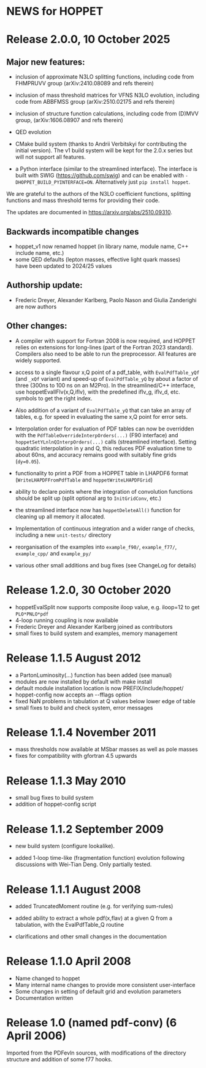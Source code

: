 # NEWS for HOPPET

# Release 2.0.0, 10 October 2025

## Major new features:

* inclusion of approximate N3LO splitting functions, including code from 
  FHMPRUVV group (arXiv:2410.08089 and refs therein)

* inclusion of mass threshold matrices for VFNS N3LO evolution, including
  code from ABBFMSS group (arXiv:2510.02175 and refs therein)

* inclusion of structure function calculations, including code from (D)MVV
  group, (arXiv:1606.08907 and refs therein)

* QED evolution

* CMake build system (thanks to Andrii Verbitskyi for contributing the
  initial version). The v1 build system will be kept for the 2.0.x
  series but will not support all features.

* a Python interface (similar to the streamlined interface). The
  interface is built with SWIG (https://github.com/swig) and can be
  enabled with `-DHOPPET_BUILD_PYINTERFACE=ON`. Alternatively just `pip
  install hoppet`.
  
We are grateful to the authors of the N3LO coefficient functions,
splitting functions and mass threshold terms for providing their code. 

The updates are documented in https://arxiv.org/abs/2510.09310.

## Backwards incompatible changes

* hoppet_v1 now renamed hoppet (in library name, module name, C++
  include name, etc.)
* some QED defaults (lepton masses, effective light quark masses)  
  have been updated to 2024/25 values

## Authorship update: 

* Frederic Dreyer, Alexander Karlberg, Paolo Nason and Giulia Zanderighi
  are now authors

## Other changes:

* A compiler with support for Fortran 2008 is now required, and HOPPET relies
  on extensions for long-lines (part of the Fortran 2023 standard). Compilers
  also need to be able to run the preprocessor. All features are widely supported.

* access to a single flavour x,Q point of a pdf_table, with
  `EvalPdfTable_yQf` (and `_xQf` variant) and speed-up of
  `EvalPdfTable_yQ` by about a factor of three (300ns to 100 ns on an
  M2Pro). In the streamlined/C++ interface, use hoppetEvalIFlv(x,Q,iflv),
  with the predefined iflv_g, iflv_d, etc. symbols to get the right index. 
  
* Also addition of a variant of `EvalPdfTable_yQ` that can take
  an array of tables, e.g. for speed in evaluating the same x,Q point
  for error sets.

* Interpolation order for evaluation of PDF tables can now be overridden
  with the `PdfTableOverrideInterpOrders(...)` (F90 interface) and
  `hoppetSetYLnlnQInterpOrders(...)` calls (streamlined interface).
  Setting quadratic interpolation in y and Q, this reduces PDF
  evaluation time to about 60ns, and accuracy remains good with suitably
  fine grids (`dy=0.05`).

* functionality to print a PDF from a HOPPET table in LHAPDF6 format
  (`WriteLHAPDFFromPdfTable` and `hoppetWriteLHAPDFGrid`)

* ability to declare points where the integration of convolution
  functions should be split up (split optional arg to `InitGridConv`, etc.)

* the streamlined interface now has `hoppetDeleteAll()` function for cleaning up
  all memory it allocated.

* Implementation of continuous integration and a wider range of checks, including 
  a new `unit-tests/` directory

* reorganisation of the examples into `example_f90/`, `example_f77/`,
  `example_cpp/` and `example_py/`  

* various other small additions and bug fixes (see ChangeLog for details)


# Release 1.2.0, 30 October 2020

* hoppetEvalSplit now supports composite iloop value, e.g. iloop=12
  to get `PLO*PNLO*pdf`
* 4-loop running coupling is now available
* Frederic Dreyer and Alexander Karlberg joined as contributors
* small fixes to build system and examples, memory management


# Release 1.1.5  August 2012

* a PartonLuminosity(...) function has been added (see manual)
* modules are now installed by default with make install
* default module installation location is now PREFIX/include/hoppet/
* hoppet-config now accepts an --fflags option
* fixed NaN problems in tabulation at Q values below lower edge of table
* small fixes to build and check system, error messages


# Release 1.1.4  November 2011

* mass thresholds now available at MSbar masses as well as pole masses
* fixes for compatibility with gfortran 4.5 upwards


# Release 1.1.3  May 2010

* small bug fixes to build system
* addition of hoppet-config script


# Release 1.1.2  September 2009


* new build system (configure lookalike).

* added 1-loop time-like (fragmentation function) evolution following
  discussions with Wei-Tian Deng. Only partially tested.


# Release 1.1.1  August 2008


* added TruncatedMoment routine (e.g. for verifying sum-rules)

* added ability to extract a whole pdf(x,flav) at a given Q from a
  tabulation, with the EvalPdfTable_Q routine

* clarifications and other small changes in the documentation


# Release 1.1.0  April 2008


* Name changed to hoppet
* Many internal name changes to provide more consistent user-interface
* Some changes in setting of default grid and evolution parameters
* Documentation written


# Release 1.0 (named pdf-conv) (6 April 2006)


Imported from the PDFevln sources, with modifications of the directory
structure and addition of some f77 hooks.

